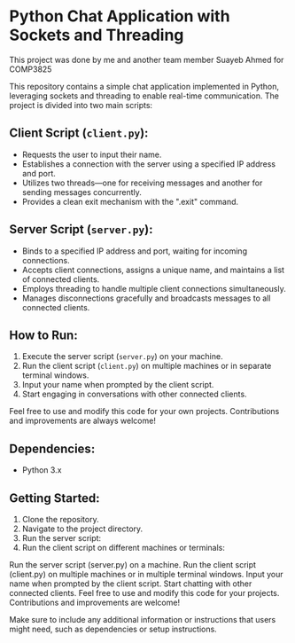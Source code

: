 # Python Chat Application with Sockets and Threading

This project was done by me and another team member Suayeb Ahmed for COMP3825

This repository contains a simple chat application implemented in Python, leveraging sockets and threading to enable real-time communication. The project is divided into two main scripts:

## Client Script (`client.py`):

- Requests the user to input their name.
- Establishes a connection with the server using a specified IP address and port.
- Utilizes two threads—one for receiving messages and another for sending messages concurrently.
- Provides a clean exit mechanism with the ".exit" command.

## Server Script (`server.py`):

- Binds to a specified IP address and port, waiting for incoming connections.
- Accepts client connections, assigns a unique name, and maintains a list of connected clients.
- Employs threading to handle multiple client connections simultaneously.
- Manages disconnections gracefully and broadcasts messages to all connected clients.

## How to Run:

1. Execute the server script (`server.py`) on your machine.
2. Run the client script (`client.py`) on multiple machines or in separate terminal windows.
3. Input your name when prompted by the client script.
4. Start engaging in conversations with other connected clients.

Feel free to use and modify this code for your own projects. Contributions and improvements are always welcome!

## Dependencies:

- Python 3.x

## Getting Started:

1. Clone the repository.
2. Navigate to the project directory.
3. Run the server script:
4. Run the client script on different machines or terminals:


Run the server script (server.py) on a machine.
Run the client script (client.py) on multiple machines or in multiple terminal windows.
Input your name when prompted by the client script.
Start chatting with other connected clients.
Feel free to use and modify this code for your projects. Contributions and improvements are welcome!


Make sure to include any additional information or instructions that users might need, such as dependencies or setup instructions.






